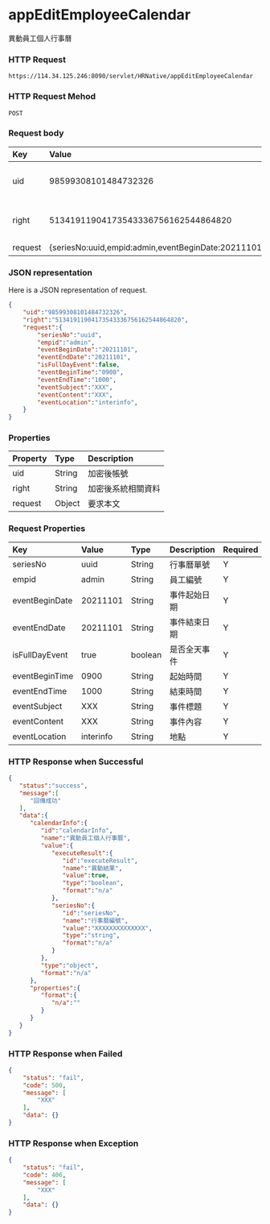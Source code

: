 # appEditEmployeeCalendar
異動員工個人行事曆

### HTTP Request
```
https://114.34.125.246:8090/servlet/HRNative/appEditEmployeeCalendar
```

### HTTP Request Mehod
```
POST
```

### Request body
| Key | Value | Type | Description |
|:----------|:-------------|:-----|:------------|
| uid | 98599308101484732326 | String | 需透過appLogin取得
| right | 51341911904173543336756162544864820 | String | 需透過appLogin取得 |
| request | {seriesNo:uuid,empid:admin,eventBeginDate:20211101,eventEndDate:20211101,isFullDayEvent:false,eventBeginTime:0900,eventEndTime:1000,eventSubject:xxx,eventContent:xxx,eventLocation:interinfo} | Object | 查詢條件

### JSON representation
Here is a JSON representation of request.
```json
{
    "uid":"98599308101484732326",
    "right":"51341911904173543336756162544864820",
    "request":{
        "seriesNo":"uuid", 
        "empid":"admin",
        "eventBeginDate":"20211101", 
        "eventEndDate":"20211101", 
        "isFullDayEvent":false, 
        "eventBeginTime":"0900", 
        "eventEndTime":"1000", 
        "eventSubject":"XXX", 
        "eventContent":"XXX", 
        "eventLocation":"interinfo", 
    }
}
```

### Properties
| Property | Type | Description |
|:---------|:-----|:------------|
| uid   | String | 加密後帳號 |
| right | String | 加密後系統相關資料 |
| request | Object | 要求本文 |

### Request Properties
| Key | Value | Type | Description | Required | Format |
|:----------|:-------------|:-----|:------------|:------------|:------------|
| seriesNo | uuid | String | 行事曆單號 | Y | UUID |
| empid | admin | String | 員工編號 | Y | n/a |
| eventBeginDate | 20211101 | String | 事件起始日期 | Y | AC(YYYYmmdd) |
| eventEndDate | 20211101 | String | 事件結束日期 | Y | AC(YYYYmmdd) |
| isFullDayEvent | true | boolean | 是否全天事件 | Y | n/a |
| eventBeginTime | 0900 | String | 起始時間 | Y | TIME(HHmm) |
| eventEndTime | 1000 | String | 結束時間 | Y | TIME(HHmm) |
| eventSubject | XXX | String | 事件標題 | Y | n/a |
| eventContent | XXX | String | 事件內容 | Y | n/a |
| eventLocation | interinfo | String | 地點 | Y | n/a |


### HTTP Response when Successful
```json
{
   "status":"success",
   "message":[
      "回傳成功"
   ],
   "data":{
      "calendarInfo":{
         "id":"calendarInfo",
         "name":"異動員工個人行事曆",
         "value":{
            "executeResult":{
               "id":"executeResult",
               "name":"異動結果",
               "value":true,
               "type":"boolean",
               "format":"n/a"
            },
            "seriesNo":{
               "id":"seriesNo",
               "name":"行事曆編號",
               "value":"XXXXXXXXXXXXXX",
               "type":"string",
               "format":"n/a"
            }
         },
         "type":"object",
         "format":"n/a"
      },
      "properties":{
         "format":{
            "n/a":""
         }
      }
   }
}
```

### HTTP Response when Failed
```json
{
    "status": "fail",
    "code": 500,
    "message": [
        "XXX"
    ],
    "data": {}
}
```

### HTTP Response when Exception
```json
{
    "status": "fail",
    "code": 406,
    "message": [
        "XXX"
    ],
    "data": {}
}
```
